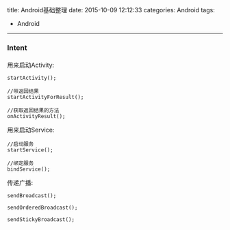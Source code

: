 title: Android基础整理
date: 2015-10-09 12:12:33
categories: Android
tags:
- Android

---

### Intent

####
用来启动Activity:

	startActivity();
	
	//带返回结果
	startActivityForResult();
	
	//获取返回结果的方法
	onActivityResult();
	
用来启动Service:

	//启动服务
	startService();
	
	//绑定服务
	bindService();
	
传递广播:

	sendBroadcast();
	
	sendOrderedBroadcast();
	
	sendStickyBroadcast();